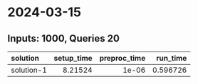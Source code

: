 # 2024-03-15

## Inputs: 1000, Queries 20

| solution   |   setup_time |   preproc_time |   run_time |
|:-----------|-------------:|---------------:|-----------:|
| solution-1 |      8.21524 |          1e-06 |   0.596726 |